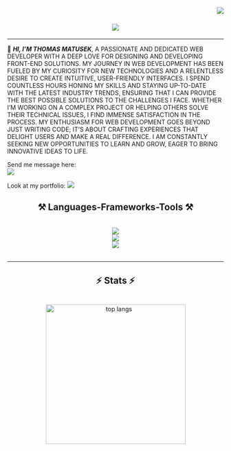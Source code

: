 <img align="right" src="https://visitor-badge.laobi.icu/badge?page_id=tomyjusuf.tomasmatusek" />
<h1 align="center">
    <img src="https://readme-typing-svg.herokuapp.com/?font=Righteous&size=35&center=true&vCenter=true&width=500&height=70&duration=4000&lines=Hi+There!+👋;+I'm+Tomas+Matusek!;" />
</h1>
<hr>

<div align="">

🌱 **_HI, I’M THOMAS MATUSEK_**, A PASSIONATE AND DEDICATED WEB DEVELOPER WITH A DEEP LOVE FOR DESIGNING AND DEVELOPING FRONT-END SOLUTIONS. MY JOURNEY IN WEB DEVELOPMENT HAS BEEN FUELED BY MY CURIOSITY FOR NEW TECHNOLOGIES AND A RELENTLESS DESIRE TO CREATE INTUITIVE, USER-FRIENDLY INTERFACES. I SPEND COUNTLESS HOURS HONING MY SKILLS AND STAYING UP-TO-DATE WITH THE LATEST INDUSTRY TRENDS, ENSURING THAT I CAN PROVIDE THE BEST POSSIBLE SOLUTIONS TO THE CHALLENGES I FACE. WHETHER I’M WORKING ON A COMPLEX PROJECT OR HELPING OTHERS SOLVE THEIR TECHNICAL ISSUES, I FIND IMMENSE SATISFACTION IN THE PROCESS. MY ENTHUSIASM FOR WEB DEVELOPMENT GOES BEYOND JUST WRITING CODE; IT’S ABOUT CRAFTING EXPERIENCES THAT DELIGHT USERS AND MAKE A REAL DIFFERENCE. I AM CONSTANTLY SEEKING NEW OPPORTUNITIES TO LEARN AND GROW, EAGER TO BRING INNOVATIVE IDEAS TO LIFE.

<div>
</div>
 Send me message here:<br> <a href="https://portfolio-tomas-matusek.netlify.app/contact">
<img src="https://img.shields.io/badge/mail-333333?style=for-the-badge&logo=gmail&logoColor=red" />
</a>

Look at my portfolio: <a href="https://portfolio-tomas-matusek.netlify.app/" target="_blank">
<img src="https://img.shields.io/badge/Portfolio-FF5722?style=for-the-badge&logo=todoist&logoColor=white" target="_blank" />

</a>



<h2 align="center">⚒️ Languages-Frameworks-Tools ⚒️</h2>
<br/>
<div align="center">
    <img src="https://skillicons.dev/icons?i=html,css,javascript,react,typescript,express" /><br>
    <img src="https://skillicons.dev/icons?i=figma,scss,tailwindcss" /><br>
    <img src="https://skillicons.dev/icons?i=npm,git,github" /><br>
</div>

<br/>
<hr/>

<h2 align="center">⚡ Stats ⚡</h2>
<br>
<div align="center" >

  <img width=325 align="center" src="https://github-readme-stats.vercel.app/api/top-langs/?username=tomyjusuf&hide=HTML&langs_count=8&layout=compact&theme=react&border_radius=10&size_weight=0.5&count_weight=0.5&exclude_repo=github-readme-stats" alt="top langs" />
</div>
